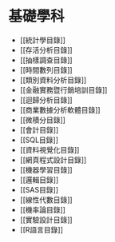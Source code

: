 # 基礎學科
- [[統計學目錄]]
- [[存活分析目錄]]
- [[抽樣調查目錄]]
- [[時間數列目錄]]
- [[類別資料分析目錄]]
- [[金融實務暨行銷培訓目錄]]
- [[迴歸分析目錄]]
- [[商業數據分析軟體目錄]]
- [[微積分目錄]]
- [[會計目錄]]
- [[SQL目錄]]
- [[資料視覺化目錄]]
- [[網頁程式設計目錄]]
- [[機器學習目錄]]
- [[邏輯目錄]]
- [[SAS目錄]]
- [[線性代數目錄]]
- [[機率論目錄]]
- [[實驗設計目錄]]
- [[R語言目錄]]
